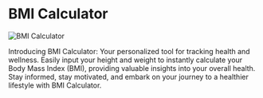 # BMI Calculator

![BMI Calculator](https://res.cloudinary.com/dr1nwz8am/image/upload/v1716976071/bmi_calculator_by_sakibsnaz_xgyp6k.png)

Introducing BMI Calculator: Your personalized tool for tracking health and wellness. Easily input your height and weight to instantly calculate your Body Mass Index (BMI), providing valuable insights into your overall health. Stay informed, stay motivated, and embark on your journey to a healthier lifestyle with BMI Calculator.

